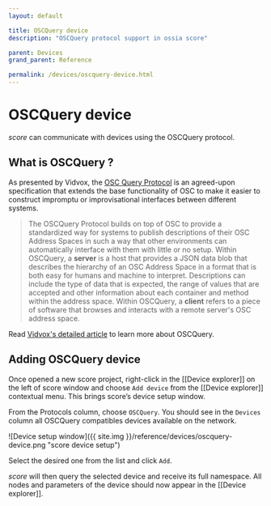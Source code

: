 ```yaml
---
layout: default

title: OSCQuery device
description: "OSCQuery protocol support in ossia score"

parent: Devices
grand_parent: Reference

permalink: /devices/oscquery-device.html
---
```


# OSCQuery device

*score* can communicate with devices using the OSCQuery protocol.

## What is OSCQuery ?

As presented by Vidvox, the [OSC Query Protocol](https://github.com/vidvox/oscqueryproposal) is an agreed-upon specification that extends the base functionality of OSC to make it easier to construct impromptu or improvisational interfaces between different systems.

> The OSCQuery Protocol builds on top of OSC to provide a standardized way for systems to publish descriptions of their OSC Address Spaces in such a way that other environments can automatically interface with them with little or no setup.
Within OSCQuery, a **server** is a host that provides a JSON data blob that describes the hierarchy of an OSC Address Space in a format that is both easy for humans and machine to interpret. Descriptions can include the type of data that is expected, the range of values that are accepted and other information about each container and method within the address space.
Within OSCQuery, a **client** refers to a piece of software that browses and interacts with a remote server's OSC address space.

Read [Vidvox's detailed article](https://vdmx.vidvox.net/blog/oscquery) to learn more about OSCQuery.

## Adding OSCQuery device

Once opened a new score project, right-click in the [[Device explorer]] on the left of score window and choose `Add device` from the [[Device explorer]] contextual menu. This brings score’s device setup window.

From the Protocols column, choose `OSCQuery`. You should see in the `Devices` column all OSCQuery compatibles devices available on the network.

![Device setup window]({{ site.img }}/reference/devices/oscquery-device.png "score device setup")

Select the desired one from the list and click `Add`.

*score* will then query the selected device and receive its full namespace. All nodes and parameters of the device should now appear in the [[Device explorer]].

